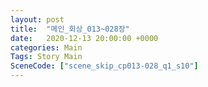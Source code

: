```yaml
---
layout: post
title:  "메인_회상_013~028장"
date:   2020-12-13 20:00:00 +0000
categories: Main
Tags: Story Main
SceneCode: ["scene_skip_cp013-028_q1_s10"]
---
```

